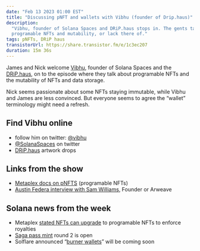 ```yaml
---
date: "Feb 13 2023 01:00 EST"
title: "Discussing pNFT and wallets with Vibhu (founder of Drip.haus)"
description:
  "Vibhu, founder of Solana Spaces and DRiP.haus stops in. The gents talk
  programable NFTs and mutability, or lack there of."
tags: pNFTs, DRiP haus
transistorUrl: https://share.transistor.fm/e/1c3ec207
duration: 15m 36s
---
```


James and Nick welcome [Vibhu](https://twitter.com/vibhu), founder of Solana
Spaces and the [DRiP.haus](http://drip.haus), on to the episode where they talk
about programable NFTs and the mutability of NFTs and data storage.

Nick seems passionate about some NFTs staying immutable, while Vibhu and James
are less convinced. But everyone seems to agree the “wallet” terminology might
need a refresh.

## Find Vibhu online

- follow him on twitter: [@vibhu](https://twitter.com/vibhu)
- [@SolanaSpaces](https://twitter.com/solanaspaces) on twitter
- [DRiP.haus](https://DRiP.haus) artwork drops

## Links from the show

- [Metaplex docs on pNFTS](https://docs.metaplex.com/programs/token-metadata/overview#programmable-nfts)
  (programable NFTs)
- [Austin Federa interview with Sam Williams](https://www.youtube.com/watch?v=IW7BRsx5Urc),
  Founder or Arweave

## Solana news from the week

- Metaplex
  [stated NFTs can upgrade](https://twitter.com/solflare_wallet/status/1623738705369346052)
  to programable NFTs to enforce royalties
- [Saga pass mint](https://discord.com/channels/988649555283308564/996095629942071436/1073686800045965463)
  round 2 is open
- Solflare announced
  “[burner wallets](https://twitter.com/solflare_wallet/status/1623738705369346052)”
  will be coming soon
